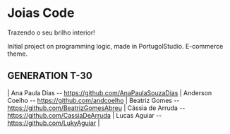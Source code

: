 # Joias Code
<p>Trazendo o seu brilho interior!

Initial project on programming logic, made in PortugolStudio. E-commerce theme.
  
 ## GENERATION T-30

| Ana Paula Dias -- https://github.com/AnaPaulaSouzaDias | Anderson Coelho -- https://github.com/andcoelho | Beatriz Gomes -- https://github.com/BeatrizGomesAbreu | Cássia de Arruda -- https://github.com/CassiaDeArruda | Lucas Aguiar -- https://github.com/LukyAguiar |
